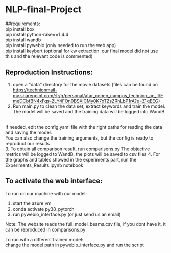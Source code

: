 # NLP-final-Project


##requirements:  <br>
pip install box <br>
pip install python-rake==1.4.4 <br>
pip install wandb <br>
pip install pywebio (only needed to run the web app)<br> 
pip install keybert (optional for kw extraction. our final model did not use this and the relevant code is commented)
<br>

## Reproduction Instructions: 
1. open a "data" directory for the movie datasets (files can be found on  https://technionmail-my.sharepoint.com/:f:/g/personal/atar_cohen_campus_technion_ac_il/EmeDCbfBN4xFqs-2LY4FOn0BSXiCMy0K7oTZsZRhLbP1rA?e=Z1qEEG)
2. Run main.py to clean the data set, extract keywords and train the model. 
The model will be saved and the training data will be logged into WandB. 
<br>
If needed, edit the config.yaml file with the right paths for reading the data and saving the model. <br>
You can also change the training arguments, but the config is ready to reproduct our results <br>
3. To obtain all comparison result, run comparisons.py The objective metrics will be logged to WandB, the plots will be saved to csv files
4. For the graphs and tables showed in the experiments part, run the  Experiments_Results.ipynb notebook
<br>
   

## To activate the web interface:
To run on our machine with our model:
1. start the azure vm
2. conda activate py38_pytorch
3. run pywebio_interface.py
(or just send us an email)
   
Note: The website reads the full_model_beams.csv file, if you dont have it, it can be reproduced in comparisons.py

To run with a different trained model: <br>
change the model path in pywebio_interface.py and run the script
